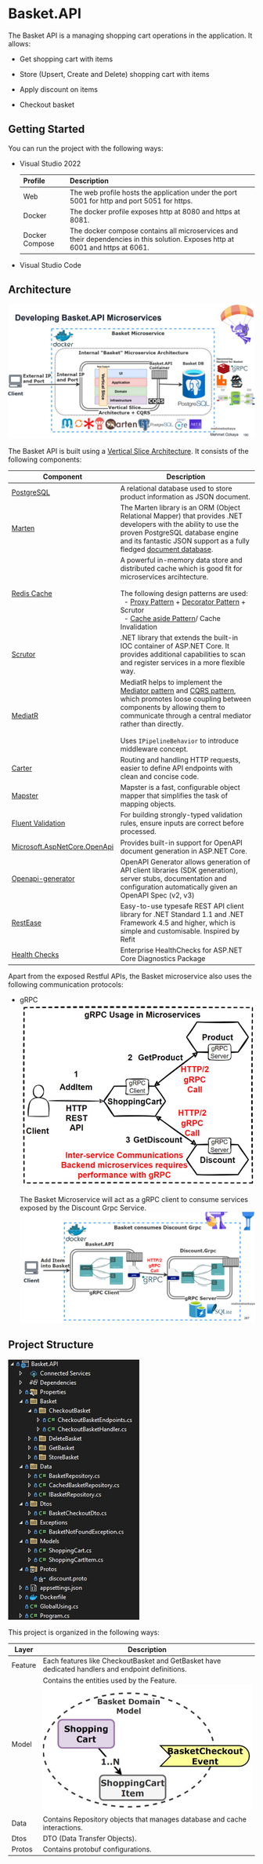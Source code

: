 # Basket.API

The Basket API is a managing shopping cart operations in the application. It allows:

- Get shopping cart with items

- Store (Upsert, Create and Delete) shopping cart with items

- Apply discount on items

- Checkout basket

## Getting Started

You can run the project with the following ways:

- Visual Studio 2022
  
  | Profile        | Description                                                                                                                    |
  | -------------- | ------------------------------------------------------------------------------------------------------------------------------ |
  | Web            | The web profile hosts the application under the port 5001 for http and port 5051 for https.                                    |
  | Docker         | The docker profile exposes http at 8080 and https at 8081.                                                                     |
  | Docker Compose | The docker compose contains all microservices and their dependencies in this solution. Exposes http at 6001 and https at 6061. |

- Visual Studio Code

## Architecture

![Vertical Slice Architecture](./architecture.jpg "Vertical Slice Architecture")

The Basket API is built using a [Vertical Slice Architecture](https://www.milanjovanovic.tech/blog/vertical-slice-architecture). It consists of the following components:

| Component                                                                                                             | Description                                                                                                                                                                                                                                                                                                                                                                                                                                                                     |
| --------------------------------------------------------------------------------------------------------------------- | ------------------------------------------------------------------------------------------------------------------------------------------------------------------------------------------------------------------------------------------------------------------------------------------------------------------------------------------------------------------------------------------------------------------------------------------------------------------------------- |
| [PostgreSQL](https://www.postgresql.org)                                                                              | A relational database used to store product information as JSON document.                                                                                                                                                                                                                                                                                                                                                                                                       |
| [Marten](https://github.com/JasperFx/marten)                                                                          | The Marten library is an ORM (Object Relational Mapper) that provides .NET developers with the ability to use the proven PostgreSQL database engine and its fantastic JSON support as a fully fledged [document database](https://en.wikipedia.org/wiki/Document-oriented_database).                                                                                                                                                                                            |
| [Redis Cache](https://www.nuget.org/packages/microsoft.extensions.caching.stackexchangeredis)                         | A powerful in-memory data store and distributed cache which is good fit for microservices arcihtecture.<br/><br/>The following design patterns are used:<br/>  - [Proxy Pattern](https://refactoring.guru/design-patterns/proxy/csharp/example) + [Decorator Pattern](https://refactoring.guru/design-patterns/decorator/csharp/example) + Scrutor<br/>  - [Cache aside Pattern](https://learn.microsoft.com/en-us/azure/architecture/patterns/cache-aside)/ Cache Invalidation |
| [Scrutor](https://github.com/khellang/Scrutor)                                                                        | .NET library that extends the built-in IOC container of ASP.NET Core. It provides additional capabilities to scan and register services in a more flexible way.                                                                                                                                                                                                                                                                                                                 |
| [MediatR](https://github.com/jbogard/MediatR)                                                                         | MediatR helps to implement the [Mediator pattern](https://refactoring.guru/design-patterns/mediator) and [CQRS pattern](https://learn.microsoft.com/en-us/azure/architecture/patterns/cqrs), which promotes loose coupling between components by allowing them to communicate through a central mediator rather than directly.<br/><br/>Uses `IPipelineBehavior` to introduce middleware concept.                                                                               |
| [Carter](https://github.com/CarterCommunity/Carter)                                                                   | Routing and handling HTTP requests, easier to define API endpoints with clean and concise code.                                                                                                                                                                                                                                                                                                                                                                                 |
| [Mapster](https://github.com/MapsterMapper/Mapster)                                                                   | Mapster is a fast, configurable object mapper that simplifies the task of mapping objects.                                                                                                                                                                                                                                                                                                                                                                                      |
| [Fluent Validation](https://github.com/FluentValidation/FluentValidation)                                             | For building strongly-typed validation rules, ensure inputs are correct before processed.                                                                                                                                                                                                                                                                                                                                                                                       |
| [Microsoft.AspNetCore.OpenApi](https://learn.microsoft.com/en-us/aspnet/core/fundamentals/openapi/aspnetcore-openapi) | Provides built-in support for OpenAPI document generation in ASP.NET Core.                                                                                                                                                                                                                                                                                                                                                                                                      |
| [Openapi-generator](https://github.com/OpenAPITools/openapi-generator)                                                | OpenAPI Generator allows generation of API client libraries (SDK generation), server stubs, documentation and configuration automatically given an OpenAPI Spec (v2, v3)                                                                                                                                                                                                                                                                                                        |
| [RestEase](https://github.com/canton7/RestEase)                                                                       | Easy-to-use typesafe REST API client library for .NET Standard 1.1 and .NET Framework 4.5 and higher, which is simple and customisable. Inspired by Refit                                                                                                                                                                                                                                                                                                                       |
| [Health Checks](https://github.com/Xabaril/AspNetCore.Diagnostics.HealthChecks)                                       | Enterprise HealthChecks for ASP.NET Core Diagnostics Package                                                                                                                                                                                                                                                                                                                                                                                                                    |

Apart from the exposed Restful APIs, the Basket microservice also uses the following communication protocols:

- gRPC
  ![gRPC communication between Basket API with Catalog API and Discount API](./gRPC.jpg "gRPC Communication")
  
  The Basket Microservice will act as a gRPC client to consume services exposed by the Discount Grpc Service.![Basket API consuming Discount Grpc Service](./gRPC-consume.jpg "Basket API consuming Discount Grpc Service")

## Project Structure

![Project Structure](./project-structure.jpg "Project Structure")

This project is organized in the following ways:

| Layer   | Description                                                                                       |
| ------- | ------------------------------------------------------------------------------------------------- |
| Feature | Each features like CheckoutBasket and GetBasket have dedicated handlers and endpoint definitions. |
| Model   | Contains the entities used by the Feature.<br/>![](./model.jpg)                                   |
| Data    | Contains Repository objects that manages database and cache interactions.                         |
| Dtos    | DTO (Data Transfer Objects).                                                                      |
| Protos  | Contains protobuf configurations.                                                                 |